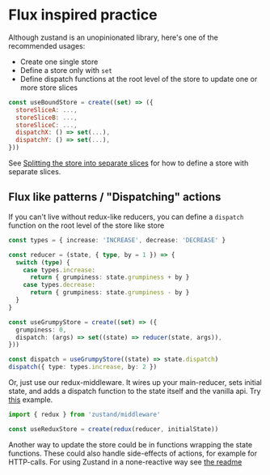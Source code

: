 # Flux inspired practice

Although zustand is an unopinionated library, here's one of the recommended usages:

- Create one single store
- Define a store only with `set`
- Define dispatch functions at the root level of the store to update one or more store slices

```js
const useBoundStore = create((set) => ({
  storeSliceA: ...,
  storeSliceB: ...,
  storeSliceC: ...,
  dispatchX: () => set(...),
  dispatchY: () => set(...),
}))
```

See [Splitting the store into separate slices](https://github.com/pmndrs/zustand/blob/main/docs/typescript.md#slices-pattern) for how to define a store with separate slices.

## Flux like patterns / "Dispatching" actions

If you can't live without redux-like reducers, you can define a `dispatch` function on the root level of the store like store

```typescript
const types = { increase: 'INCREASE', decrease: 'DECREASE' }

const reducer = (state, { type, by = 1 }) => {
  switch (type) {
    case types.increase:
      return { grumpiness: state.grumpiness + by }
    case types.decrease:
      return { grumpiness: state.grumpiness - by }
  }
}

const useGrumpyStore = create((set) => ({
  grumpiness: 0,
  dispatch: (args) => set((state) => reducer(state, args)),
}))

const dispatch = useGrumpyStore((state) => state.dispatch)
dispatch({ type: types.increase, by: 2 })
```

Or, just use our redux-middleware. It wires up your main-reducer, sets initial state, and adds a dispatch function to the state itself and the vanilla api. Try [this](https://codesandbox.io/s/amazing-kepler-swxol) example.

```typescript
import { redux } from 'zustand/middleware'

const useReduxStore = create(redux(reducer, initialState))
```

Another way to update the store could be in functions wrapping the state functions. These could also handle side-effects of actions, for example for HTTP-calls. For using Zustand in a none-reactive way see [the readme](https://github.com/pmndrs/zustand#readingwriting-state-and-reacting-to-changes-outside-of-components)
